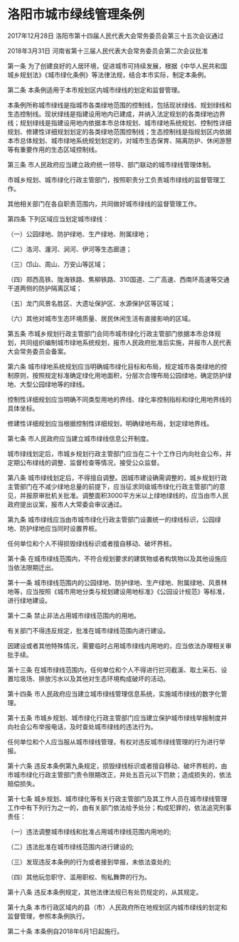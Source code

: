# 洛阳市城市绿线管理条例

2017年12月28日 洛阳市第十四届人民代表大会常务委员会第三十五次会议通过

2018年3月31日 河南省第十三届人民代表大会常务委员会第二次会议批准



第一条 为了创建良好的人居环境，促进城市可持续发展，根据《中华人民共和国城乡规划法》《城市绿化条例》等法律法规，结合本市实际，制定本条例。

第二条 本条例适用于本市规划区内城市绿线的划定和监督管理。

本条例所称城市绿线是指城市各类绿地范围的控制线，包括现状绿线、规划绿线和生态控制线。现状绿线是指建设用地内已建成，并纳入法定规划的各类绿地边界线；规划绿线是指建设用地内依据本市总体规划、城市绿地系统规划、控制性详细规划、修建性详细规划划定的各类绿地范围控制线；生态控制线是指规划区内依据本市总体规划、城市绿地系统规划划定的，对城市生态保育、隔离防护、休闲游憩等有重要作用的生态区域控制线。

第三条 市人民政府应当建立政府统一领导、部门联动的城市绿线管理体制。

市城乡规划、城市绿化行政主管部门，按照职责分工负责城市绿线的监督管理工作。

其他相关部门在各自职责范围内，共同做好城市绿线的监督管理工作。

第四条 下列区域应当划定城市绿线：

（一）公园绿地、防护绿地、生产绿地、附属绿地；

（二）洛河、瀍河、涧河、伊河等生态廊道；

（三）邙山、周山、万安山等区域；

（四）郑西高铁、陇海铁路、焦柳铁路、310国道、二广高速、西南环高速等交通干道两侧的防护隔离区域；

（五）龙门风景名胜区、大遗址保护区、水源保护区等区域；

（六）其他对城市生态环境质量、居民休闲生活有直接影响的区域。

第五条 市城乡规划行政主管部门会同市城市绿化行政主管部门依据本市总体规划，共同组织编制城市绿地系统规划，报市人民政府批准后实施，并报市人民代表大会常务委员会备案。

第六条 城市绿地系统规划应当明确城市绿化目标和布局，规定城市各类绿地的控制原则，按照规定标准确定绿化用地面积，分层次合理布局公园绿地，确定防护绿地、大型公园绿地等的绿线。

控制性详细规划应当明确不同类型用地的界线、绿化率控制指标和绿化用地界线的具体坐标。

修建性详细规划应当根据控制性详细规划，明确绿地布局，划定绿地界线。

第七条 市人民政府应当建立城市绿线信息公开制度。

城市绿线划定后，市城乡规划行政主管部门应当在二十个工作日内向社会公布，并定期公布绿线的调整、监督检查等情况，接受公众监督。

第八条 城市绿线划定后，不得擅自调整。因城市建设确需调整的，城乡规划行政主管部门在不减少绿地总量的前提下，应当征求同级城市绿化行政主管部门的意见，并报原审批机关批准。调整面积3000平方米以上绿地绿线的，应当由市人民政府提出议案，报市人大常委会审议通过。

第九条 城市绿线应当由市城市绿化行政主管部门设置统一的绿线标识，公园绿地、防护绿地应当同时设置界桩。

任何单位和个人不得损毁绿线标识或者擅自移动、破坏界桩。

第十条 在城市绿线范围内，不符合规划要求的建筑物或者构筑物以及其他设施应当依法限期迁出。

第十一条 城市绿线范围内的公园绿地、防护绿地、生产绿地、附属绿地、风景林地等，应当按照《城市用地分类与规划建设用地标准》《公园设计规范》等标准，进行绿地建设。

第十二条 禁止非法占用城市绿线范围内的用地。

有关部门不得违反规定，批准在城市绿线范围内进行建设。

因建设或者其他特殊情况，需要临时占用城市绿线内用地的，应当依法办理相关审批手续。

第十三条 在城市绿线范围内，任何单位和个人不得进行拦河截溪、取土采石、设置垃圾场、排放污水以及其他对生态环境构成破坏的活动。

第十四条 市人民政府应当建立城市绿线管理信息系统，实施城市绿线的数字化管理。

第十五条 市城乡规划、城市绿化行政主管部门应当建立保护城市绿线举报制度并向社会公布举报电话，及时查处城市绿线的违法行为。

任何单位和个人应当服从城市绿线管理，有权对违反城市绿线管理的行为进行举报。

第十六条 违反本条例第九条规定，损毁绿线标识或者擅自移动、破坏界桩的，由市城市绿化行政主管部门责令限期改正，并处五百元以下罚款；造成损失的，依法赔偿损失。

第十七条 城乡规划、城市绿化等有关行政主管部门及其工作人员在城市绿线管理工作中有下列行为之一的，由有关部门依法给予处分；构成犯罪的，依法追究刑事责任：

（一）违法调整城市绿线和批准占用城市绿线范围内用地的;

（二）违法批准在城市绿线范围内进行建设的;

（三）发现违反本条例的行为或者接到举报，未依法查处的;

（四）其他玩忽职守、滥用职权、徇私舞弊的行为。

第十八条 违反本条例规定，其他法律法规已有处罚规定的，从其规定。

第十九条 本市行政区域内的县（市）人民政府所在地规划区内城市绿线的划定和监督管理，参照本条例执行。

第二十条 本条例自2018年6月1日起施行。